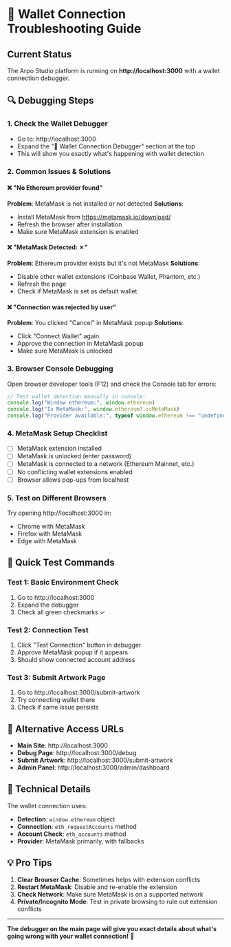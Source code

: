 # 🔧 Wallet Connection Troubleshooting Guide

## Current Status
The Arpo Studio platform is running on **http://localhost:3000** with a wallet connection debugger.

## 🔍 Debugging Steps

### 1. **Check the Wallet Debugger**
- Go to: http://localhost:3000
- Expand the "🔧 Wallet Connection Debugger" section at the top
- This will show you exactly what's happening with wallet detection

### 2. **Common Issues & Solutions**

#### ❌ **"No Ethereum provider found"**
**Problem**: MetaMask is not installed or not detected
**Solutions**:
- Install MetaMask from https://metamask.io/download/
- Refresh the browser after installation
- Make sure MetaMask extension is enabled

#### ❌ **"MetaMask Detected: ✗"**
**Problem**: Ethereum provider exists but it's not MetaMask
**Solutions**:
- Disable other wallet extensions (Coinbase Wallet, Phantom, etc.)
- Refresh the page
- Check if MetaMask is set as default wallet

#### ❌ **"Connection was rejected by user"**
**Problem**: You clicked "Cancel" in MetaMask popup
**Solutions**:
- Click "Connect Wallet" again
- Approve the connection in MetaMask popup
- Make sure MetaMask is unlocked

### 3. **Browser Console Debugging**
Open browser developer tools (F12) and check the Console tab for errors:

```javascript
// Test wallet detection manually in console:
console.log("Window ethereum:", window.ethereum)
console.log("Is MetaMask:", window.ethereum?.isMetaMask)
console.log("Provider available:", typeof window.ethereum !== "undefined")
```

### 4. **MetaMask Setup Checklist**
- [ ] MetaMask extension installed
- [ ] MetaMask is unlocked (enter password)
- [ ] MetaMask is connected to a network (Ethereum Mainnet, etc.)
- [ ] No conflicting wallet extensions enabled
- [ ] Browser allows pop-ups from localhost

### 5. **Test on Different Browsers**
Try opening http://localhost:3000 in:
- Chrome with MetaMask
- Firefox with MetaMask
- Edge with MetaMask

## 🎯 Quick Test Commands

### Test 1: Basic Environment Check
1. Go to http://localhost:3000
2. Expand the debugger
3. Check all green checkmarks ✓

### Test 2: Connection Test
1. Click "Test Connection" button in debugger
2. Approve MetaMask popup if it appears
3. Should show connected account address

### Test 3: Submit Artwork Page
1. Go to http://localhost:3000/submit-artwork
2. Try connecting wallet there
3. Check if same issue persists

## 📱 Alternative Access URLs
- **Main Site**: http://localhost:3000
- **Debug Page**: http://localhost:3000/debug
- **Submit Artwork**: http://localhost:3000/submit-artwork
- **Admin Panel**: http://localhost:3000/admin/dashboard

## 🔧 Technical Details

The wallet connection uses:
- **Detection**: `window.ethereum` object
- **Connection**: `eth_requestAccounts` method
- **Account Check**: `eth_accounts` method
- **Provider**: MetaMask primarily, with fallbacks

## 💡 Pro Tips

1. **Clear Browser Cache**: Sometimes helps with extension conflicts
2. **Restart MetaMask**: Disable and re-enable the extension
3. **Check Network**: Make sure MetaMask is on a supported network
4. **Private/Incognito Mode**: Test in private browsing to rule out extension conflicts

---

**The debugger on the main page will give you exact details about what's going wrong with your wallet connection!** 🚀
